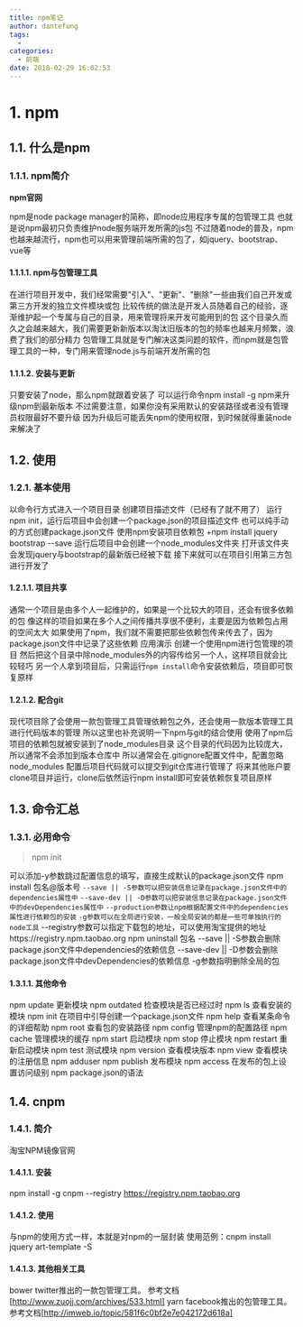 ```yaml
---
title: npm笔记
author: dantefung
tags:
  - 
categories:
  - 前端
date: 2018-02-29 16:02:53
---
```


# 1. npm

## 1.1. 什么是npm

### 1.1.1. npm简介

**npm官网**

npm是node package manager的简称，即node应用程序专属的包管理工具
也就是说npm最初只负责维护node服务端开发所需的js包
不过随着node的普及，npm也越来越流行，npm也可以用来管理前端所需的包了，如jquery、bootstrap、vue等

#### 1.1.1.1. npm与包管理工具

在进行项目开发中，我们经常需要"引入"、"更新"、"删除"一些由我们自己开发或第三方开发的独立文件模块或包
比较传统的做法是开发人员随着自己的经验，逐渐维护起一个专属与自己的目录，用来管理将来开发可能用到的包
这个目录久而久之会越来越大，我们需要更新新版本以淘汰旧版本的包的频率也越来月频繁，浪费了我们的部分精力
包管理工具就是专门解决这类问题的软件，而npm就是包管理工具的一种，专门用来管理node.js与前端开发所需的包

#### 1.1.1.2. 安装与更新

只要安装了node，那么npm就跟着安装了
可以运行命令npm install -g npm来升级npm到最新版本
不过需要注意，如果你没有采用默认的安装路径或者没有管理员权限最好不要升级
因为升级后可能丢失npm的使用权限，到时候就得重装node来解决了

## 1.2. 使用

### 1.2.1. 基本使用

以命令行方式进入一个项目目录
创建项目描述文件（已经有了就不用了）
运行npm init，运行后项目中会创建一个package.json的项目描述文件
也可以纯手动的方式创建package.json文件
使用npm安装项目依赖包 +npm install jquery bootstrap --save
运行后项目中会创建一个node_modules文件夹
打开该文件夹会发现jquery与bootstrap的最新版已经被下载
接下来就可以在项目引用第三方包进行开发了

#### 1.2.1.1. 项目共享

通常一个项目是由多个人一起维护的，如果是一个比较大的项目，还会有很多依赖的包
像这样的项目如果在多个人之间传播共享很不便利，主要是因为依赖包占用的空间太大
如果使用了npm，我们就不需要把那些依赖包传来传去了，因为package.json文件中记录了这些依赖
应用演示
创建一个使用npm进行包管理的项目
然后把这个目录中除node_modules外的内容传给另一个人，这样项目就会比较轻巧
另一个人拿到项目后，只需运行````npm install````命令安装依赖后，项目即可恢复原样

#### 1.2.1.2. 配合git

现代项目除了会使用一款包管理工具管理依赖包之外，还会使用一款版本管理工具进行代码版本的管理
所以这里也补充说明一下npm与git的结合使用
使用了npm后项目的依赖包就被安装到了node_modules目录
这个目录的代码因为比较庞大，所以通常不会添加到版本仓库中
所以通常会在.gitignore配置文件中，配置忽略node_modules
配置后项目代码就可以提交到git仓库进行管理了
将来其他账户要clone项目并运行，clone后依然运行npm install即可安装依赖恢复项目原样

## 1.3. 命令汇总

### 1.3.1. 必用命令

> npm init

可以添加-y参数跳过配置信息的填写，直接生成默认的package.json文件
npm install 包名@版本号
````--save || -S参数可以把安装信息记录在package.json文件中的dependencies属性中````
````--save-dev || -D参数可以把安装信息记录在package.json文件中的devDependencies属性中````
````--production参数让npm根据配置文件中的dependencies属性进行依赖包的安装````
````-g参数可以在全局进行安装，一般全局安装的都是一些可单独执行的node工具````
--registry参数可以指定下载包的地址，可以使用淘宝提供的地址https://registry.npm.taobao.org
npm uninstall 包名
--save || -S参数会删除package.json文件中dependencies的依赖信息
--save-dev || -D参数会删除package.json文件中devDependencies的依赖信息
-g参数指明删除全局的包

#### 1.3.1.1. 其他命令

npm update 更新模块
npm outdated 检查模块是否已经过时
npm ls 查看安装的模块
npm init 在项目中引导创建一个package.json文件
npm help 查看某条命令的详细帮助
npm root 查看包的安装路径
npm config 管理npm的配置路径
npm cache 管理模块的缓存
npm start 启动模块
npm stop 停止模块
npm restart 重新启动模块
npm test 测试模块
npm version 查看模块版本
npm view 查看模块的注册信息
npm adduser
npm publish 发布模块
npm access 在发布的包上设置访问级别
npm package.json的语法

## 1.4. cnpm

### 1.4.1. 简介

淘宝NPM镜像官网

#### 1.4.1.1. 安装

npm install -g cnpm --registry https://registry.npm.taobao.org

#### 1.4.1.2. 使用

与npm的使用方式一样，本就是对npm的一层封装
使用范例：cnpm install jquery art-template -S

#### 1.4.1.3. 其他相关工具

bower
twitter推出的一款包管理工具。
参考文档[http://www.zuojj.com/archives/533.html]
yarn
facebook推出的包管理工具。
参考文档[http://imweb.io/topic/581f6c0bf2e7e042172d618a]